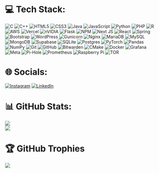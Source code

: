 

# 💻 Tech Stack:
![C](https://img.shields.io/badge/c-%2300599C.svg?style=plastic&logo=c&logoColor=white) ![C++](https://img.shields.io/badge/c++-%2300599C.svg?style=plastic&logo=c%2B%2B&logoColor=white) ![HTML5](https://img.shields.io/badge/html5-%23E34F26.svg?style=plastic&logo=html5&logoColor=white) ![CSS3](https://img.shields.io/badge/css3-%231572B6.svg?style=plastic&logo=css3&logoColor=white) ![Java](https://img.shields.io/badge/java-%23ED8B00.svg?style=plastic&logo=openjdk&logoColor=white) ![JavaScript](https://img.shields.io/badge/javascript-%23323330.svg?style=plastic&logo=javascript&logoColor=%23F7DF1E) ![Python](https://img.shields.io/badge/python-3670A0?style=plastic&logo=python&logoColor=ffdd54) ![PHP](https://img.shields.io/badge/php-%23777BB4.svg?style=plastic&logo=php&logoColor=white) ![R](https://img.shields.io/badge/r-%23276DC3.svg?style=plastic&logo=r&logoColor=white) ![AWS](https://img.shields.io/badge/AWS-%23FF9900.svg?style=plastic&logo=amazon-aws&logoColor=white) ![Vercel](https://img.shields.io/badge/vercel-%23000000.svg?style=plastic&logo=vercel&logoColor=white) ![nVIDIA](https://img.shields.io/badge/cuda-000000.svg?style=plastic&logo=nVIDIA&logoColor=green) ![Flask](https://img.shields.io/badge/flask-%23000.svg?style=plastic&logo=flask&logoColor=white) ![NPM](https://img.shields.io/badge/NPM-%23CB3837.svg?style=plastic&logo=npm&logoColor=white) ![Next JS](https://img.shields.io/badge/Next-black?style=plastic&logo=next.js&logoColor=white) ![React](https://img.shields.io/badge/react-%2320232a.svg?style=plastic&logo=react&logoColor=%2361DAFB) ![Spring](https://img.shields.io/badge/spring-%236DB33F.svg?style=plastic&logo=spring&logoColor=white) ![Bootstrap](https://img.shields.io/badge/bootstrap-%238511FA.svg?style=plastic&logo=bootstrap&logoColor=white) ![WordPress](https://img.shields.io/badge/WordPress-%23117AC9.svg?style=plastic&logo=WordPress&logoColor=white) ![Gunicorn](https://img.shields.io/badge/gunicorn-%298729.svg?style=plastic&logo=gunicorn&logoColor=white) ![Nginx](https://img.shields.io/badge/nginx-%23009639.svg?style=plastic&logo=nginx&logoColor=white) ![MariaDB](https://img.shields.io/badge/MariaDB-003545?style=plastic&logo=mariadb&logoColor=white) ![MySQL](https://img.shields.io/badge/mysql-4479A1.svg?style=plastic&logo=mysql&logoColor=white) ![MongoDB](https://img.shields.io/badge/MongoDB-%234ea94b.svg?style=plastic&logo=mongodb&logoColor=white) ![Supabase](https://img.shields.io/badge/Supabase-3ECF8E?style=plastic&logo=supabase&logoColor=white) ![SQLite](https://img.shields.io/badge/sqlite-%2307405e.svg?style=plastic&logo=sqlite&logoColor=white) ![Postgres](https://img.shields.io/badge/postgres-%23316192.svg?style=plastic&logo=postgresql&logoColor=white) ![PyTorch](https://img.shields.io/badge/PyTorch-%23EE4C2C.svg?style=plastic&logo=PyTorch&logoColor=white) ![Pandas](https://img.shields.io/badge/pandas-%23150458.svg?style=plastic&logo=pandas&logoColor=white) ![NumPy](https://img.shields.io/badge/numpy-%23013243.svg?style=plastic&logo=numpy&logoColor=white) ![Git](https://img.shields.io/badge/git-%23F05033.svg?style=plastic&logo=git&logoColor=white) ![GitHub](https://img.shields.io/badge/github-%23121011.svg?style=plastic&logo=github&logoColor=white) ![Bitwarden](https://img.shields.io/badge/bitwarden-%23175DDC.svg?style=plastic&logo=bitwarden&logoColor=white) ![CMake](https://img.shields.io/badge/CMake-%23008FBA.svg?style=plastic&logo=cmake&logoColor=white) ![Docker](https://img.shields.io/badge/docker-%230db7ed.svg?style=plastic&logo=docker&logoColor=white) ![Grafana](https://img.shields.io/badge/grafana-%23F46800.svg?style=plastic&logo=grafana&logoColor=white) ![Meta](https://img.shields.io/badge/Meta-%230467DF.svg?style=plastic&logo=Meta&logoColor=white) ![Pi-Hole](https://img.shields.io/badge/pihole-%2396060C.svg?style=plastic&logo=pi-hole&logoColor=white) ![Prometheus](https://img.shields.io/badge/Prometheus-E6522C?style=plastic&logo=Prometheus&logoColor=white) ![Raspberry Pi](https://img.shields.io/badge/-Raspberry_Pi-C51A4A?style=plastic&logo=Raspberry-Pi) ![TOR](https://img.shields.io/badge/tor-%237E4798.svg?style=plastic&logo=tor-project&logoColor=white)

# 🌐 Socials:
[![Instagram](https://img.shields.io/badge/Instagram-%23E4405F.svg?logo=Instagram&logoColor=white)](https://www.instagram.com/alexdshapovalov) [![LinkedIn](https://img.shields.io/badge/LinkedIn-%230077B5.svg?logo=linkedin&logoColor=white)](https://www.linkedin.com/in/alex-shapovalov-7b77582b5/) 

# 📊 GitHub Stats:
![](https://github-readme-streak-stats.herokuapp.com/?user=alex-shapovalov&theme=dark&hide_border=false)<br/>
![](https://github-readme-stats.vercel.app/api/top-langs/?username=alex-shapovalov&theme=dark&hide_border=false&include_all_commits=false&count_private=true)



# 🏆 GitHub Trophies
![](https://github-profile-trophy.vercel.app/?username=alex-shapovalov&theme=radical&no-frame=false&no-bg=false&margin-w=4)

<!-- Proudly created with GPRM ( https://gprm.itsvg.in ) -->
